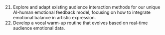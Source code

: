 21. Explore and adapt existing audience interaction methods for our unique AI-human emotional feedback model, focusing on how to integrate emotional balance in artistic expression.
22. Develop a vocal warm-up routine that evolves based on real-time audience emotional data.